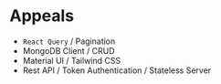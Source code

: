 # Appeals

- `React Query` / Pagination
- MongoDB Client / CRUD
- Material UI / Tailwind CSS
- Rest API / Token Authentication / Stateless Server
